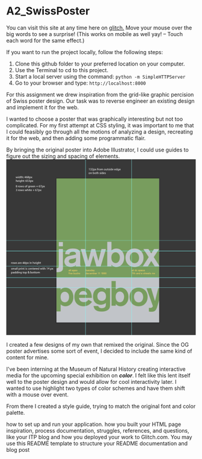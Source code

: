 # A2_SwissPoster

You can visit this site at any time here on [glitch.](https://pruitt-a2-swissposter.glitch.me)
Move your mouse over the big words to see a surprise!
(This works on mobile as well yay! – Touch each word for the same effect.)

If you want to run the project locally, follow the following steps:

1. Clone this github folder to your preferred location on your computer. 
2. Use the Terminal to cd to this project. 
3. Start a local server using the command: ```python -m SimpleHTTPServer```
4. Go to your browser and type: ```http://localhost:8000```

For this assignment we drew inspiration from the grid-like graphic percision of Swiss poster design. Our task was to reverse engineer an existing design and implement it for the web.

I wanted to choose a poster that was graphically interesting but not too complicated. For my first attempt at CSS styling, it was important to me that I could feasibly go through all the motions of analyzing a design, recreating it for the web, and then adding some programmatic flair.

By bringing the original poster into Adobe Illustrator, I could use guides to figure out the sizing and spacing of elements. 
![picture of original poster with guide lines](https://github.com/mayapruitt/A2_SwissPoster/blob/master/documentation/original_reverseEngineering.png)

I created a few designs of my own that remixed the original. Since the OG poster advertises some sort of event, I decided to include the same kind of content for mine.

I've been interning at the Museum of Natural History creating interactive media for the upcoming special exhibition on ***color***. I felt like this lent itself well to the poster design and would allow for cool interactivity later. I wanted to use highlight two types of color schemes and have them shift with a mouse over event. 

From there I created a style guide, trying to match the original font and color palette. 




how to set up and run your application.
how you built your HTML page
inspiration, process documentation, struggles, references, and questions, like your ITP blog
and how you deployed your work to Glitch.com.
You may use this README template to structure your README documentation and blog post
